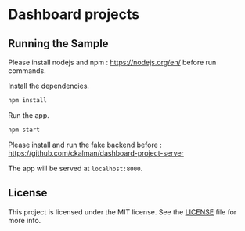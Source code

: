# Dashboard projects

## Running the Sample

Please install nodejs and npm : https://nodejs.org/en/ before run commands.

Install the dependencies.

```bash
npm install
```

Run the app.

```bash
npm start
```

Please install and run the fake backend before : https://github.com/ckalman/dashboard-project-server

The app will be served at `localhost:8000`.

## License

This project is licensed under the MIT license. See the [LICENSE](LICENSE) file for more info.
